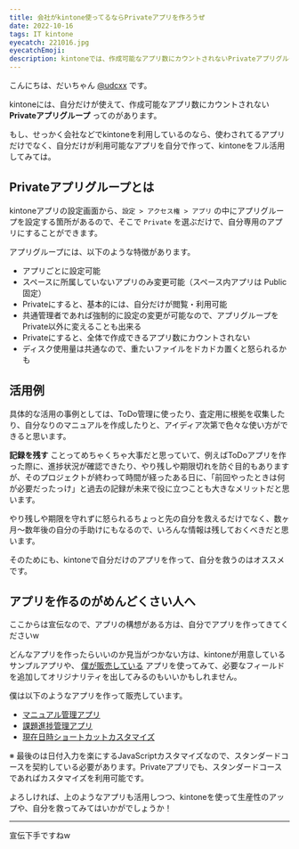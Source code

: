 ```yaml
---
title: 会社がkintone使ってるならPrivateアプリを作ろうぜ
date: 2022-10-16
tags: IT kintone
eyecatch: 221016.jpg
eyecatchEmoji:
description: kintoneでは、作成可能なアプリ数にカウントされないPrivateアプリグループを利用することができます。社内での自分用の記録とかに活用してみては！
---
```


こんにちは、だいちゃん [@udcxx](https://twitter.com/udc_xx) です。

kintoneには、自分だけが使えて、作成可能なアプリ数にカウントされない **Privateアプリグループ** ってのがあります。

もし、せっかく会社などでkintoneを利用しているのなら、使わされてるアプリだけでなく、自分だけが利用可能なアプリを自分で作って、kintoneをフル活用してみては。

## Privateアプリグループとは

kintoneアプリの設定画面から、`設定 > アクセス権 > アプリ` の中にアプリグループを設定する箇所があるので、そこで `Private` を選ぶだけで、自分専用のアプリにすることができます。

アプリグループには、以下のような特徴があります。

* アプリごとに設定可能
* スペースに所属していないアプリのみ変更可能（スペース内アプリは Public 固定）
* Privateにすると、基本的には、自分だけが閲覧・利用可能
* 共通管理者であれば強制的に設定の変更が可能なので、アプリグループをPrivate以外に変えることも出来る
* Privateにすると、全体で作成できるアプリ数にカウントされない
* ディスク使用量は共通なので、重たいファイルをドカドカ置くと怒られるかも

## 活用例

具体的な活用の事例としては、ToDo管理に使ったり、査定用に根拠を収集したり、自分なりのマニュアルを作成したりと、アイディア次第で色々な使い方ができると思います。

**記録を残す** ことってめちゃくちゃ大事だと思っていて、例えばToDoアプリを作った際に、進捗状況が確認できたり、やり残しや期限切れを防ぐ目的もありますが、そのプロジェクトが終わって時間が経ったある日に、「前回やったときは何が必要だったっけ」と過去の記録が未来で役に立つことも大きなメリットだと思います。

やり残しや期限を守れずに怒られるちょっと先の自分を救えるだけでなく、数ヶ月～数年後の自分の手助けにもなるので、いろんな情報は残しておくべきだと思います。

そのためにも、kintoneで自分だけのアプリを作って、自分を救うのはオススメです。

## アプリを作るのがめんどくさい人へ

ここからは宣伝なので、アプリの構想がある方は、自分でアプリを作ってきてくださいw

どんなアプリを作ったらいいのか見当がつかない方は、kintoneが用意しているサンプルアプリや、 [僕が販売している](https://udcxx.stores.jp/) アプリを使ってみて、必要なフィールドを追加してオリジナリティを出してみるのもいいかもしれません。

僕は以下のようなアプリを作って販売しています。

* [マニュアル管理アプリ](https://udcxx.stores.jp/items/6312ab144ba8b46b7d247f52)
* [課題進捗管理アプリ](https://udcxx.stores.jp/items/6312b3bd23747f56f0078e57)
* [現在日時ショートカットカスタマイズ](https://udcxx.stores.jp/items/6337052ec808a4299283ba9b)

※ 最後のは日付入力を楽にするJavaScriptカスタマイズなので、スタンダードコースを契約している必要があります。Privateアプリでも、スタンダードコースであればカスタマイズを利用可能です。

よろしければ、上のようなアプリも活用しつつ、kintoneを使って生産性のアップや、自分を救ってみてはいかがでしょうか！

-----

宣伝下手ですねw
